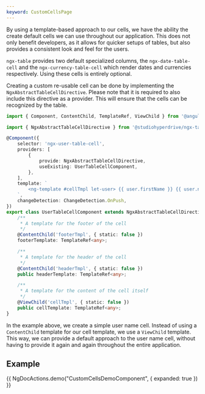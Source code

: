 ```yaml
---
keyword: CustomCellsPage
---
```


By using a template-based approach to our cells, we have the ability the create default cells we can use throughout our application. This does not only benefit developers, as it allows for quicker setups of tables, but also provides a consistent look and feel for the users.

`ngx-table` provides two default specialized columns, the `ngx-date-table-cell` and the `ngx-currency-table-cell` which render dates and currencies respectively. Using these cells is entirely optional.

Creating a custom re-usable cell can be done by implementing the `NgxAbstractTableCellDirective`. Please note that it is required to also include this directive as a provider. This will ensure that the cells can be recognized by the table.

```ts
import { Component, ContentChild, TemplateRef, ViewChild } from '@angular/core';

import { NgxAbstractTableCellDirective } from '@studiohyperdrive/ngx-table';

@Component({
    selector: 'ngx-user-table-cell',
    providers: [
        {
            provide: NgxAbstractTableCellDirective,
            useExisting: UserTableCellComponent,
        },
    ],
    template: `
		<ng-template #cellTmpl let-user> {{ user.firstName }} {{ user.name }} </ng-template>
	`,
    changeDetection: ChangeDetection.OnPush,
})
export class UserTableCellComponent extends NgxAbstractTableCellDirective {
    /**
     * A template for the footer of the cell
     */
    @ContentChild('footerTmpl', { static: false })
    footerTemplate: TemplateRef<any>;

    /**
     * A template for the header of the cell
     */
    @ContentChild('headerTmpl', { static: false })
    public headerTemplate: TemplateRef<any>;

    /**
     * A template for the content of the cell itself
     */
    @ViewChild('cellTmpl', { static: false })
    public cellTemplate: TemplateRef<any>;
}
```

In the example above, we create a simple user name cell. Instead of using a `ContentChild` template for our cell template, we use a `ViewChild` template. This way, we can provide a default approach to the user name cell, without having to provide it again and again throughout the entire application.

## Example

{{ NgDocActions.demo("CustomCellsDemoComponent", { expanded: true }) }}
